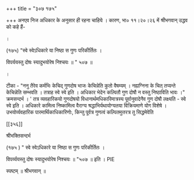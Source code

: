 +++
title = "३०७ १७५"

+++
अनएव निज अधिकार के अनुसार ही रहना चाहिये । कारण, भा० ११।२०।२६ में श्रीभगवान् उद्धव को कहे हैं- 

। 

(१७५) "स्वे स्वेऽधिकारे या निष्ठा स गुणः परिकीर्तितः । 

विपर्ययस्तु दोषः स्यादुभयोरेष निश्चयः ॥ " ५०७ ॥ 

। 

टीका - "ननु तैरेव कर्मभिः केचिद् गुणदोष भाजः केचिन्नेति कुतो वैषम्यम् । नह्यग्निना के चित् तप्यन्ते केचिन्नेति सम्भवति । तत्राह स्वे स्वे इति । अधिकार भेदेन कल्पितौ गुण दोषौ न वस्तु निष्ठाविति भावः ।" क्रमसन्दर्भ । ' तत्र व्यवहारिकयो गुणदोषयो विधानार्थमधिकारिमात्रस्य पूर्वानुवादेनैव गुण दोषौ लक्ष्यति - स्वे स्वे इति । अधिकारे कामित्व निष्कामित्व वैराग्य श्रद्धाभिर्यथायोग्यतया विक्रियमाणे योग विशेषे । उभयोर्व्यवहारिक पारमार्थिकाधिकारिणोः, किन्तु पूर्वत्र गुणत्वं कल्पितमुत्तरत्र तु सिद्धमेवेति 

[[३५६]] 

श्रीभक्तिसन्दर्भ 

(१७५ ) " स्वे स्वेऽधिकारे या निष्ठा स गुणः परिकीर्तितः । 

विपर्य्ययस्तु दोषः स्यादुभयोरेष निश्चयः ॥ "५०७ ॥ इति । PIE 

स्पष्टम् ॥ श्रीभगवान् ॥ 
